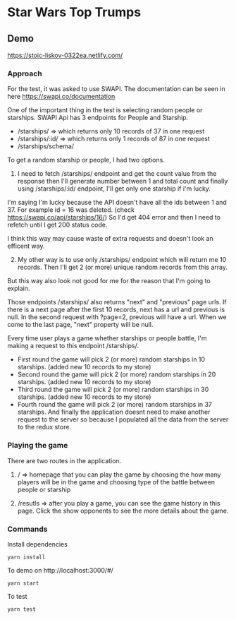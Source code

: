 # Star Wars Top Trumps

## Demo

https://stoic-liskov-0322ea.netlify.com/

### Approach

For the test, it was asked to use SWAPI. The documentation can be seen in here https://swapi.co/documentation

One of the important thing in the test is selecting random people or starships.
SWAPI Api has 3 endpoints for People and Starship.

- /starships/ => which returns only 10 records of 37 in one request
- /starships/:id/ => which returns only 1 records of 87 in one request
- /starships/schema/

To get a random starship or people, I had two options.

1. I need to fetch /starships/ endpoint and get the count value from the response then
   I'll generate number between 1 and total count
   and finally using /starships/:id/ endpoint, I'll get only one starship if i'm lucky.

I'm saying I'm lucky because the API doesn't have all the ids between 1 and 37. For example id = 16 was deleted.
(check https://swapi.co/api/starships/16/)
So I'd get 404 error and then I need to refetch until I get 200 status code.

I think this way may cause waste of extra requests and doesn't look an efficent way.

2. My other way is to use only /starships/ endpoint which will return me 10 records.
   Then I'll get 2 (or more) unique random records from this array.

But this way also look not good for me for the reason that I'm going to explain.

Those endpoints /starships/ also returns "next" and "previous" page urls. If there is a next page after the first 10 records,
next has a url and previous is null. In the second request with ?page=2, previous will have a url. When we come to the last page,
"next" property will be null.

Every time user plays a game whether starships or people battle, I'm making a request to this endpoint /starships/.

- First round the game will pick 2 (or more) random starships in 10 starships. (added new 10 records to my store)
- Second round the game will pick 2 (or more) random starships in 20 starships. (added new 10 records to my store)
- Third round the game will pick 2 (or more) random starships in 30 starships. (added new 10 records to my store)
- Fourth round the game will pick 2 (or more) random starships in 37 starships. And finally the application doesnt need to make another request to the server so because I populated all the data from the server to the redux store.

### Playing the game

There are two routes in the application.

1. / => homepage that you can play the game by choosing the how many players will be in the game and choosing type of the battle between people or starship

2. /resutls => after you play a game, you can see the game history in this page. Click the show opponents to see the more details about the game.

### Commands

Install dependencies

```
yarn install
```

To demo on http://localhost:3000/#/

```
yarn start
```

To test

```
yarn test
```
